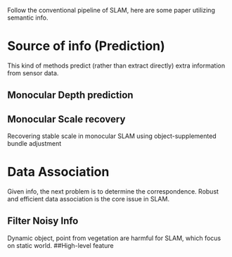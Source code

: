 Follow the conventional pipeline of SLAM, here are some paper utilizing semantic info.
# Source of info (Prediction)
This kind of methods predict (rather than extract directly) extra information from sensor data.
## Monocular Depth prediction
## Monocular Scale recovery
Recovering stable scale in monocular SLAM using object-supplemented bundle adjustment
## 

# Data Association
Given info, the next problem is to determine the correspondence. Robust and efficient data association is the core issue in SLAM.
## Filter Noisy Info
Dynamic object, point from vegetation are harmful for SLAM, which focus on static world.
##High-level feature

